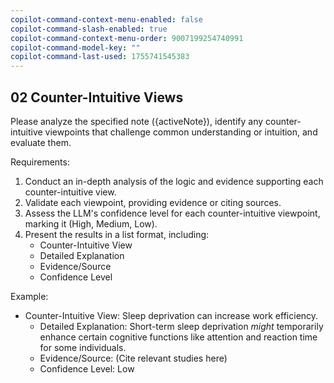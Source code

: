 ```yaml
---
copilot-command-context-menu-enabled: false
copilot-command-slash-enabled: true
copilot-command-context-menu-order: 9007199254740991
copilot-command-model-key: ""
copilot-command-last-used: 1755741545383
---
```

## 02 Counter-Intuitive Views

Please analyze the specified note ({activeNote}), identify any counter-intuitive viewpoints that challenge common understanding or intuition, and evaluate them.

Requirements:
1. Conduct an in-depth analysis of the logic and evidence supporting each counter-intuitive view.
2. Validate each viewpoint, providing evidence or citing sources.
3. Assess the LLM's confidence level for each counter-intuitive viewpoint, marking it (High, Medium, Low).
4. Present the results in a list format, including:
    - Counter-Intuitive View
    - Detailed Explanation
    - Evidence/Source
    - Confidence Level

Example:
- Counter-Intuitive View: Sleep deprivation can increase work efficiency.
  - Detailed Explanation: Short-term sleep deprivation *might* temporarily enhance certain cognitive functions like attention and reaction time for some individuals.
  - Evidence/Source: (Cite relevant studies here)
  - Confidence Level: Low